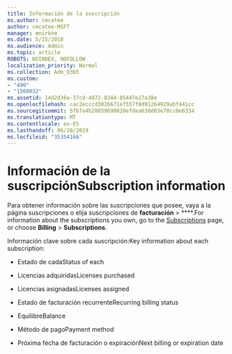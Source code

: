 ```yaml
---
title: Información de la suscripción
ms.author: cmcatee
author: cmcatee-MSFT
manager: mnirkhe
ms.date: 5/15/2018
ms.audience: Admin
ms.topic: article
ROBOTS: NOINDEX, NOFOLLOW
localization_priority: Normal
ms.collection: Adm_O365
ms.custom:
- "490"
- "1500032"
ms.assetid: 14d2d36a-37cd-4d72-8344-85447e27a38e
ms.openlocfilehash: cac2ecccd3026671ef557f0d91264929abf441cc
ms.sourcegitcommit: 5fb7a4b28859690020efdea630d03e70cc0e6334
ms.translationtype: MT
ms.contentlocale: es-ES
ms.lasthandoff: 06/28/2019
ms.locfileid: "35354166"
---
```

# <a name="subscription-information"></a><span data-ttu-id="11349-102">Información de la suscripción</span><span class="sxs-lookup"><span data-stu-id="11349-102">Subscription information</span></span>

<span data-ttu-id="11349-103">Para obtener información sobre las suscripciones que posee, vaya a [](https://go.microsoft.com/fwlink/p/?linkid=842054) la página suscripciones o elija suscripciones de **facturación** \> \*\*\*\*.</span><span class="sxs-lookup"><span data-stu-id="11349-103">For information about the subscriptions you own, go to the [Subscriptions](https://go.microsoft.com/fwlink/p/?linkid=842054) page, or choose **Billing** \> **Subscriptions**.</span></span>
  
<span data-ttu-id="11349-104">Información clave sobre cada suscripción:</span><span class="sxs-lookup"><span data-stu-id="11349-104">Key information about each subscription:</span></span>
  
- <span data-ttu-id="11349-105">Estado de cada</span><span class="sxs-lookup"><span data-stu-id="11349-105">Status of each</span></span>

- <span data-ttu-id="11349-106">Licencias adquiridas</span><span class="sxs-lookup"><span data-stu-id="11349-106">Licenses purchased</span></span>

- <span data-ttu-id="11349-107">Licencias asignadas</span><span class="sxs-lookup"><span data-stu-id="11349-107">Licenses assigned</span></span>

- <span data-ttu-id="11349-108">Estado de facturación recurrente</span><span class="sxs-lookup"><span data-stu-id="11349-108">Recurring billing status</span></span>

- <span data-ttu-id="11349-109">Equilibre</span><span class="sxs-lookup"><span data-stu-id="11349-109">Balance</span></span>

- <span data-ttu-id="11349-110">Método de pago</span><span class="sxs-lookup"><span data-stu-id="11349-110">Payment method</span></span>

- <span data-ttu-id="11349-111">Próxima fecha de facturación o expiración</span><span class="sxs-lookup"><span data-stu-id="11349-111">Next billing or expiration date</span></span>
